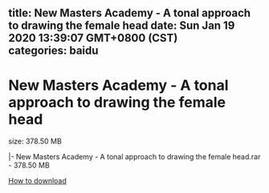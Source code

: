 
title: New Masters Academy - A tonal approach to drawing the female head
date: Sun Jan 19 2020 13:39:07 GMT+0800 (CST)    
categories: baidu
---

# New Masters Academy - A tonal approach to drawing the female head
size: 378.50 MB
 
 
|- New Masters Academy - A tonal approach to drawing the female head.rar - 378.50 MB

[How to download](https://bpcam.bemobtrk.com/go/2ceec3aa-1ca2-46d6-b9ff-aaa5c184517c?jno=5253)